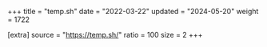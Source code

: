 +++
title = "temp.sh"
date = "2022-03-22"
updated = "2024-05-20"
weight = 1722

[extra]
source = "https://temp.sh/"
ratio = 100
size = 2
+++
